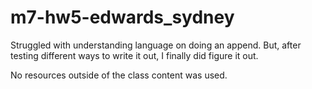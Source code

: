 # m7-hw5-edwards_sydney
Struggled with understanding language on doing an append. But, after testing different ways to write it out, I finally did figure it out. 

No resources outside of the class content was used.